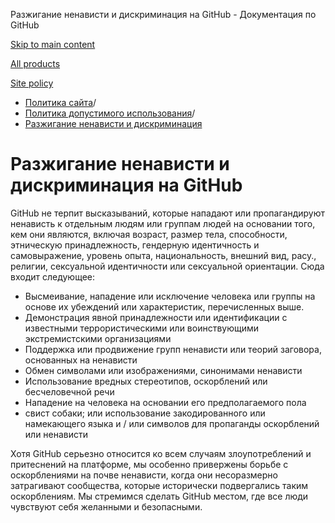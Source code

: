 Разжигание ненависти и дискриминация на GitHub - Документация по GitHub

[Skip to main content](#main-content)

[All products](/ru)

[Site policy](/site-policy)

* [Политика сайта](/ru/site-policy)/
* [Политика допустимого использования](/ru/site-policy/acceptable-use-policies)/
* [Разжигание ненависти и дискриминация](/ru/site-policy/acceptable-use-policies/github-hate-speech-and-discrimination)

Разжигание ненависти и дискриминация на GitHub
==========

GitHub не терпит высказываний, которые нападают или пропагандируют ненависть к отдельным людям или группам людей на основании того, кем они являются, включая возраст, размер тела, способности, этническую принадлежность, гендерную идентичность и самовыражение, уровень опыта, национальность, внешний вид, расу., религии, сексуальной идентичности или сексуальной ориентации. Сюда входит следующее:

* Высмеивание, нападение или исключение человека или группы на основе их убеждений или характеристик, перечисленных выше.
* Демонстрация явной принадлежности или идентификации с известными террористическими или воинствующими экстремистскими организациями
* Поддержка или продвижение групп ненависти или теорий заговора, основанных на ненависти
* Обмен символами или изображениями, синонимами ненависти
* Использование вредных стереотипов, оскорблений или бесчеловечной речи
* Нападение на человека на основании его предполагаемого пола
* свист собаки; или использование закодированного или намекающего языка и / или символов для пропаганды оскорблений или ненависти

Хотя GitHub серьезно относится ко всем случаям злоупотреблений и притеснений на платформе, мы особенно привержены борьбе с оскорблениями на почве ненависти, когда они несоразмерно затрагивают сообщества, которые исторически подвергались таким оскорблениям. Мы стремимся сделать GitHub местом, где все люди чувствуют себя желанными и безопасными.
